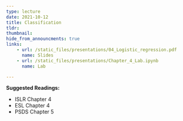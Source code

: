 ```yaml
---
type: lecture
date: 2021-10-12
title: Classification
tldr: 
thumbnail: 
hide_from_announcments: true
links: 
    - url: /static_files/presentations/04_Logistic_regression.pdf
      name: Slides
    - url: /static_files/presentations/Chapter_4_Lab.ipynb
      name: Lab

---
```

**Suggested Readings:**
- ISLR Chapter 4
- ESL Chapter 4
- PSDS Chapter 5

